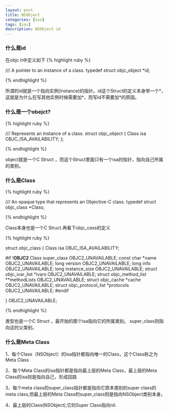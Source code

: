 ```yaml
---
layout: post
title: NSObject
categories: [ios]
tags: [ios]
description: NSObject id
---
```


<h3>什么是id</h3>

在objc.h中定义如下
{% highlight ruby %}

/// A pointer to an instance of a class.
typedef struct objc_object *id;

{% endhighlight %}

<p>
所谓的id就是一个指向实例(instance)的指针。id这个Struct的定义本身带一个*，这就是为什么在写其他实例时候需要加*，而写id不需要加*的原因。
</p>

<h3>
什么是一个obejct?
</h3>

{% highlight ruby %}

/// Represents an instance of a class.
struct objc_object {
    Class isa  OBJC_ISA_AVAILABILITY;
};

{% endhighlight %}

<p>
object就是一个C Struct ，而这个Struct里面只有一个isa的指针，指向自己所属的类别。
</p>

<h3>
什么是Class
</h3>

{% highlight ruby %}

/// An opaque type that represents an Objective-C class.
typedef struct objc_class *Class;

{% endhighlight %}

<p>
Class本身也是一个C Struct.再看下objc_cass的定义
</p>

{% highlight ruby %}

struct objc_class {
    Class isa  OBJC_ISA_AVAILABILITY;

#if !__OBJC2__
    Class super_class                                        OBJC2_UNAVAILABLE;
    const char *name                                         OBJC2_UNAVAILABLE;
    long version                                             OBJC2_UNAVAILABLE;
    long info                                                OBJC2_UNAVAILABLE;
    long instance_size                                       OBJC2_UNAVAILABLE;
    struct objc_ivar_list *ivars                             OBJC2_UNAVAILABLE;
    struct objc_method_list **methodLists                    OBJC2_UNAVAILABLE;
    struct objc_cache *cache                                 OBJC2_UNAVAILABLE;
    struct objc_protocol_list *protocols                     OBJC2_UNAVAILABLE;
#endif

} OBJC2_UNAVAILABLE;

{% endhighlight %}

<p>
类型也是一个C Struct ，最开始的那个isa指向它的所属类别。
super_class则指向这的父类别。  
</p>

<h3>什么是Meta Class</h3>
<p>
1、每个Class（NSObject）的isa指针都指向唯一的Class，这个Class称之为Meta Class

2、每个Meta Class的isa指针都是指向最上层的Meta Class，最上层的Meta Class的isa则是指向自己，形成回路

3、每个meta class的super_class指针都是指向它原本类别的super class的meta class,但最上层的Meta Class的super_class则是指向NSObject类别本身。

4、最上层的Class(NSObject),它的Super Class指向nil.

</p>





